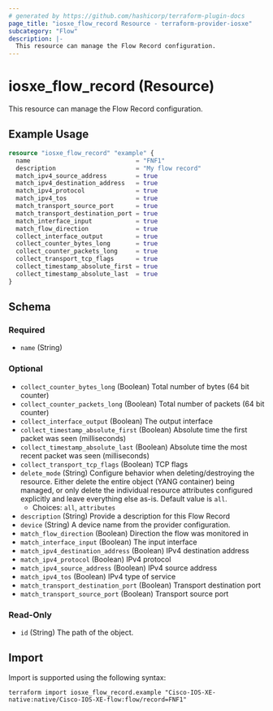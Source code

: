 ```yaml
---
# generated by https://github.com/hashicorp/terraform-plugin-docs
page_title: "iosxe_flow_record Resource - terraform-provider-iosxe"
subcategory: "Flow"
description: |-
  This resource can manage the Flow Record configuration.
---
```


# iosxe_flow_record (Resource)

This resource can manage the Flow Record configuration.

## Example Usage

```terraform
resource "iosxe_flow_record" "example" {
  name                             = "FNF1"
  description                      = "My flow record"
  match_ipv4_source_address        = true
  match_ipv4_destination_address   = true
  match_ipv4_protocol              = true
  match_ipv4_tos                   = true
  match_transport_source_port      = true
  match_transport_destination_port = true
  match_interface_input            = true
  match_flow_direction             = true
  collect_interface_output         = true
  collect_counter_bytes_long       = true
  collect_counter_packets_long     = true
  collect_transport_tcp_flags      = true
  collect_timestamp_absolute_first = true
  collect_timestamp_absolute_last  = true
}
```

<!-- schema generated by tfplugindocs -->
## Schema

### Required

- `name` (String)

### Optional

- `collect_counter_bytes_long` (Boolean) Total number of bytes (64 bit counter)
- `collect_counter_packets_long` (Boolean) Total number of packets (64 bit counter)
- `collect_interface_output` (Boolean) The output interface
- `collect_timestamp_absolute_first` (Boolean) Absolute time the first packet was seen (milliseconds)
- `collect_timestamp_absolute_last` (Boolean) Absolute time the most recent packet was seen (milliseconds)
- `collect_transport_tcp_flags` (Boolean) TCP flags
- `delete_mode` (String) Configure behavior when deleting/destroying the resource. Either delete the entire object (YANG container) being managed, or only delete the individual resource attributes configured explicitly and leave everything else as-is. Default value is `all`.
  - Choices: `all`, `attributes`
- `description` (String) Provide a description for this Flow Record
- `device` (String) A device name from the provider configuration.
- `match_flow_direction` (Boolean) Direction the flow was monitored in
- `match_interface_input` (Boolean) The input interface
- `match_ipv4_destination_address` (Boolean) IPv4 destination address
- `match_ipv4_protocol` (Boolean) IPv4 protocol
- `match_ipv4_source_address` (Boolean) IPv4 source address
- `match_ipv4_tos` (Boolean) IPv4 type of service
- `match_transport_destination_port` (Boolean) Transport destination port
- `match_transport_source_port` (Boolean) Transport source port

### Read-Only

- `id` (String) The path of the object.

## Import

Import is supported using the following syntax:

```shell
terraform import iosxe_flow_record.example "Cisco-IOS-XE-native:native/Cisco-IOS-XE-flow:flow/record=FNF1"
```
